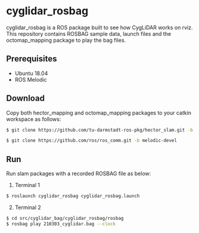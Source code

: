 # cyglidar_rosbag
cyglidar_rosbag is a ROS package built to see how CygLiDAR works on rviz.
This repository contains ROSBAG sample data, launch files and the octomap_mapping package to play the bag files.

## Prerequisites
- Ubuntu 18.04
- ROS Melodic

## Download
Copy both hector_mapping and octomap_mapping packages to your catkin workspace as follows:
```bash
$ git clone https://github.com/tu-darmstadt-ros-pkg/hector_slam.git -b melodic-devel
```
```bash
$ git clone https://github.com/ros/ros_comm.git -b melodic-devel
```

## Run
Run slam packages with a recorded ROSBAG file as below:
1) Terminal 1
```bash
$ roslaunch cyglidar_rosbag cyglidar_rosbag.launch
```
2) Terminal 2
```bash
$ cd src/cyglidar_bag/cyglidar_rosbag/rosbag
$ rosbag play 210303_cyglidar.bag --clock
```
